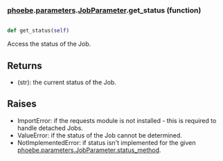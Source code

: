 ### [phoebe](phoebe.md).[parameters](phoebe.parameters.md).[JobParameter](phoebe.parameters.JobParameter.md).get_status (function)


```py

def get_status(self)

```



Access the status of the Job.

Returns
---------
* (str): the current status of the Job.

Raises
------------
* ImportError: if the requests module is not installed - this is
    required to handle detached Jobs.
* ValueError: if the status of the Job cannot be determined.
* NotImplementedError: if status isn't implemented for the given
    [phoebe.parameters.JobParameter.status_method](phoebe.parameters.JobParameter.status_method.md).

